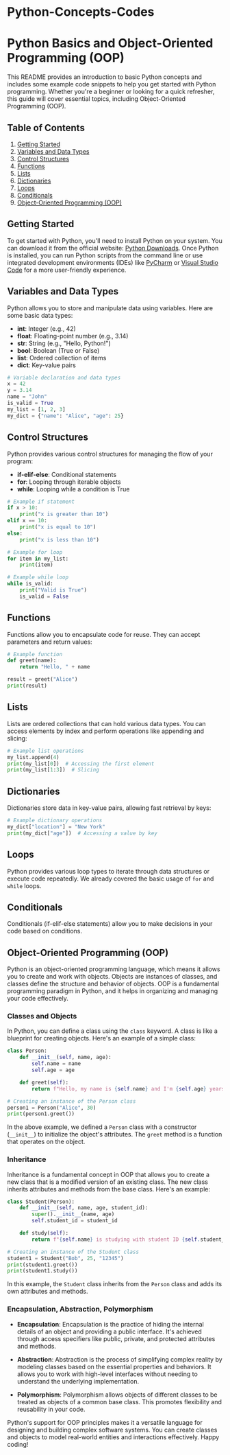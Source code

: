 # Python-Concepts-Codes
# Python Basics and Object-Oriented Programming (OOP)

This README provides an introduction to basic Python concepts and includes some example code snippets to help you get started with Python programming. Whether you're a beginner or looking for a quick refresher, this guide will cover essential topics, including Object-Oriented Programming (OOP).

## Table of Contents
1. [Getting Started](#getting-started)
2. [Variables and Data Types](#variables-and-data-types)
3. [Control Structures](#control-structures)
4. [Functions](#functions)
5. [Lists](#lists)
6. [Dictionaries](#dictionaries)
7. [Loops](#loops)
8. [Conditionals](#conditionals)
9. [Object-Oriented Programming (OOP)](#object-oriented-programming-oop)

## Getting Started
To get started with Python, you'll need to install Python on your system. You can download it from the official website: [Python Downloads](https://www.python.org/downloads/). Once Python is installed, you can run Python scripts from the command line or use integrated development environments (IDEs) like [PyCharm](https://www.jetbrains.com/pycharm/) or [Visual Studio Code](https://code.visualstudio.com/) for a more user-friendly experience.

## Variables and Data Types
Python allows you to store and manipulate data using variables. Here are some basic data types:

- **int**: Integer (e.g., 42)
- **float**: Floating-point number (e.g., 3.14)
- **str**: String (e.g., "Hello, Python!")
- **bool**: Boolean (True or False)
- **list**: Ordered collection of items
- **dict**: Key-value pairs

```python
# Variable declaration and data types
x = 42
y = 3.14
name = "John"
is_valid = True
my_list = [1, 2, 3]
my_dict = {"name": "Alice", "age": 25}
```

## Control Structures
Python provides various control structures for managing the flow of your program:

- **if-elif-else**: Conditional statements
- **for**: Looping through iterable objects
- **while**: Looping while a condition is True

```python
# Example if statement
if x > 10:
    print("x is greater than 10")
elif x == 10:
    print("x is equal to 10")
else:
    print("x is less than 10")

# Example for loop
for item in my_list:
    print(item)

# Example while loop
while is_valid:
    print("Valid is True")
    is_valid = False
```

## Functions
Functions allow you to encapsulate code for reuse. They can accept parameters and return values:

```python
# Example function
def greet(name):
    return "Hello, " + name

result = greet("Alice")
print(result)
```

## Lists
Lists are ordered collections that can hold various data types. You can access elements by index and perform operations like appending and slicing:

```python
# Example list operations
my_list.append(4)
print(my_list[0])  # Accessing the first element
print(my_list[1:3])  # Slicing
```

## Dictionaries
Dictionaries store data in key-value pairs, allowing fast retrieval by keys:

```python
# Example dictionary operations
my_dict["location"] = "New York"
print(my_dict["age"])  # Accessing a value by key
```

## Loops
Python provides various loop types to iterate through data structures or execute code repeatedly. We already covered the basic usage of `for` and `while` loops.

## Conditionals
Conditionals (if-elif-else statements) allow you to make decisions in your code based on conditions.

## Object-Oriented Programming (OOP)

Python is an object-oriented programming language, which means it allows you to create and work with objects. Objects are instances of classes, and classes define the structure and behavior of objects. OOP is a fundamental programming paradigm in Python, and it helps in organizing and managing your code effectively.

### Classes and Objects

In Python, you can define a class using the `class` keyword. A class is like a blueprint for creating objects. Here's an example of a simple class:

```python
class Person:
    def __init__(self, name, age):
        self.name = name
        self.age = age

    def greet(self):
        return f"Hello, my name is {self.name} and I'm {self.age} years old."

# Creating an instance of the Person class
person1 = Person("Alice", 30)
print(person1.greet())
```

In the above example, we defined a `Person` class with a constructor (`__init__`) to initialize the object's attributes. The `greet` method is a function that operates on the object.

### Inheritance

Inheritance is a fundamental concept in OOP that allows you to create a new class that is a modified version of an existing class. The new class inherits attributes and methods from the base class. Here's an example:

```python
class Student(Person):
    def __init__(self, name, age, student_id):
        super().__init__(name, age)
        self.student_id = student_id

    def study(self):
        return f"{self.name} is studying with student ID {self.student_id}."

# Creating an instance of the Student class
student1 = Student("Bob", 25, "12345")
print(student1.greet())
print(student1.study())
```

In this example, the `Student` class inherits from the `Person` class and adds its own attributes and methods.

### Encapsulation, Abstraction, Polymorphism

- **Encapsulation**: Encapsulation is the practice of hiding the internal details of an object and providing a public interface. It's achieved through access specifiers like public, private, and protected attributes and methods.

- **Abstraction**: Abstraction is the process of simplifying complex reality by modeling classes based on the essential properties and behaviors. It allows you to work with high-level interfaces without needing to understand the underlying implementation.

- **Polymorphism**: Polymorphism allows objects of different classes to be treated as objects of a common base class. This promotes flexibility and reusability in your code.

Python's support for OOP principles makes it a versatile language for designing and building complex software systems. You can create classes and objects to model real-world entities and interactions effectively. Happy coding!
